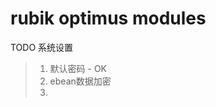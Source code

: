 rubik optimus modules
==============================================
TODO 系统设置
>1. 默认密码 - OK
>2. ebean数据加密
>3. 
